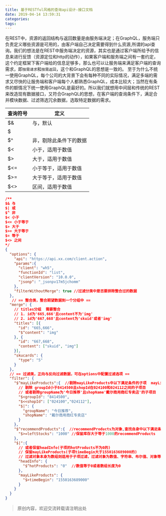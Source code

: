 ```yaml
---
title: 基于RESTful风格的查询api设计-接口文档
date: 2019-04-14 13:59:31
categories:
tags:
---
```

在REST中，资源的返回结构与返回数量是由服务端决定；在GraphQL，服务端只负责定义哪些资源是可用的，由客户端自己决定需要得到什么资源,所谓的api查询。我们的想法是在REST中服务端决定的资源，其实也是通过客户端所给予的信息来进行反馈（资源定位和http的动作），如果客户端和服务端之间有一套约定，这个约定框架下客户端给的信息足够多，那么也可以让服务端来满足客户端的查询需求，即`按需请求`和`按需返回`，这个和GraphQL的思想是一致的。
至于为什么不统一使用GraphQL，每个公司的大背景下会有每种不同的实际情况，满足多端的需求又尽快的让服务端和客户端每个人都熟悉GraphQL，成本比较大；当然在有条件的额情况下统一使用GraphQL是最好的。所以我们就想用中间层和传统的REST来改造现有数据接口，又符合GraphQL的思想，在客户端的查询条件下，满足合并模块数据、过滤筛选冗余数据，选取特定数据的需求。



| 查询符号 | 定义  |
| ------ | ------ |
| $& | 与，默认 |
| $| | 或 |
| $^ | 非，剔除此条件下的数据 |
| $< | 小于，适用于数值  |
| $> | 大于，适用于数值  |
| $<= | 小于等于，适用于数值 |
| $>= | 大于等于，适用于数值  |
| $<> | 区间，适用于数值  |


```json
/**
$& 与 
$| 或
$^ 非
$< 小于
$<= 小于等于
$> 大于
$>= 大于等于
$= 等于
$<> 之间
*/ 
{
  "options": {
    "api": "https://api.xx.com/client.action",
    "params":{
      "client": "wh5",
      "functionId": "list",
      "clientVersion": "10.0.0",
      "jsonp": "_jsonpv17m5jchomm"
    },
    "filterWithoutMerge": true //过滤分类中是否要排除整合过的数据
  },
   // == 整合类，整合期望数据到一个分组中 ==
  "merge": {
    // titles分组  需要整合
    // 1. id为'665,666'且content不为'img'
    // 2. id为'667,668'且content为'skuid'或者'img'
    "titles": [{
      "id": "665,666",
      "$^content": "img"
    }, {
      "id": "667,668",
      "content": ["skuid", "img"]
    }],
    "skucards": {
      "type": "5"
    }
  },
  // == 过滤类，正向与反向过滤数据，可在options中配置过滤选项 ==
  "filter": {
    "$^mayLikeProducts":{  //剔除mayLikeProducts中以下满足条件的子项  mayLikeProducts为数组写法
      // 剔除 groupId小于8414500且shopId在024100和024112之间的子项目
      // 或者剔除groupName为'今日推荐'且shopName'戴尔商用商红专卖店'的子项目
      "$<groupId": "8414500",
      "$<<shopId": ["024100","024112"],
      "$|": {
        "groupName": "今日推荐",
        "shopName": "戴尔商用商红专卖店"
      }
    },
    "$^recommendProducts":{  //recommendProducts为对象,查找自身中以下满足条件 选择剔除或者保留自身
      "$>=leftStocks": "1000" //保留库存大于等于1000的recommendProducts
    },
    "$|":{
      // 或者保留headInfo(子项的hotProducts不为0的)
      // 保留mayLikeProducts(子项timeBegin大于1550163689000的)
      // 过滤对象本身为数组则适用于子项过滤，过滤对象为数值、字符串、布尔值、对象等针对自身做过滤
      "headInfo": {
        "$^hotProducts": "0"  //数值等于0或者数组长度为0
      },
      "mayLikeProducts": {
        "$>timeBegin": "1550163689000"  
      }
    }
  }
}

```

>原创内容，欢迎交流转载请注明出处